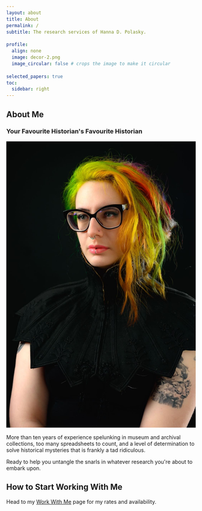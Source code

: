 ```yaml
---
layout: about
title: About
permalink: /
subtitle: The research services of Hanna D. Polasky.

profile:
  align: none
  image: decor-2.png
  image_circular: false # crops the image to make it circular

selected_papers: true
toc:
  sidebar: right
---
```


## About Me

### Your Favourite Historian's Favourite Historian

![Me, Hanna](/assets/img/bio.jpg)

More than ten years of experience spelunking in museum and archival collections, too many spreadsheets to count, and a level of determination to solve historical mysteries that is frankly a tad ridiculous.

Ready to help you untangle the snarls in whatever research you're about to embark upon.

## How to Start Working With Me

Head to my [Work With Me](/research) page for my rates and availability.